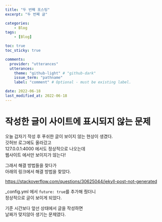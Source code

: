 ```yaml
---
title: "두 번째 포스팅"
excerpt: "두 번째 글"

categories:
    - Blog
tags:
    - [Blog]

toc: true
toc_sticky: true

comments:
  provider: "utterances"
  utterances:
    theme: "github-light" # "github-dark"
    issue_term: "pathname"
    label: "comment" # Optional - must be existing label.

date: 2022-06-18
last_modified_at: 2022-06-18
---
```

# 작성한 글이 사이트에 표시되지 않는 문제
오늘 갑자기 작성 후 푸쉬한 글이 보이지 않는 현상이 생겼다.  
깃허브 로그에도 올라갔고  
127.0.0.1:4000 에서도 정상적으로 나오는데  
웹사이트 에서만 보이지가 않는다!  

그래서 해결 방법들을 찾다가  
아래의 링크에서 해결 방법을 찾았다.  

<https://stackoverflow.com/questions/30625044/jekyll-post-not-generated>  

_config.yml 에서 `future: true`를 추가해 줬더니  
정상적으로 글이 보이게 되었다.

기준 시간보다 앞선 상태에서 글을 작성하면  
날짜가 맞지않아 생기는 문제였다.


